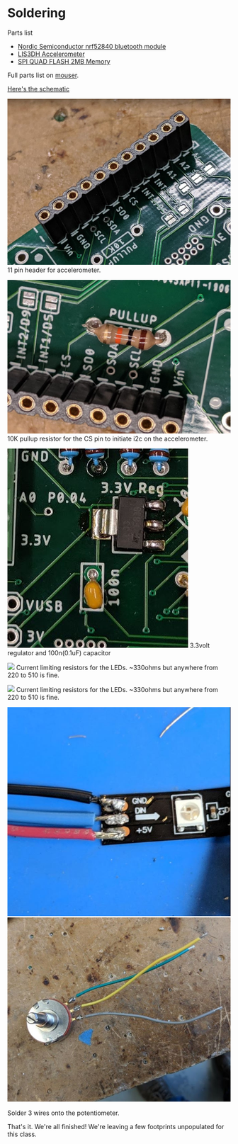 # Soldering

Parts list
- [Nordic Semiconductor nrf52840 bluetooth module](https://www.adafruit.com/product/4078)
- [LIS3DH Accelerometer](https://www.aliexpress.com/item/CJMCU-LIS3DSH-High-resolution-Three-axis-Accelerometer-Triaxial-Accelerometer-Module-LIS3DH/32879796761.html?)
- [SPI QUAD FLASH 2MB Memory](https://www.digikey.com/product-detail/en/gigadevice-semiconductor-hk-limited/GD25Q16CTIGR/1970-1010-1-ND/9484760)


Full parts list on [mouser](https://www.mouser.com/ProjectManager/ProjectDetail.aspx?AccessID=5d5a690db9).


[Here's the schematic](https://github.com/hydronics2/Teardown-2019/blob/master/soldering/pics/schematic.pdf)


![](https://github.com/hydronics2/Teardown-2019/blob/master/soldering/pics/1_headers.JPG)
11 pin header for accelerometer.

![](https://github.com/hydronics2/Teardown-2019/blob/master/soldering/pics/2_10k_pullup.JPG)
10K pullup resistor for the CS pin to initiate i2c on the accelerometer.

![](https://github.com/hydronics2/Teardown-2019/blob/master/soldering/pics/3_3.3Voltage_reg.JPG)
3.3volt regulator and 100n(0.1uF) capacitor

![](https://github.com/hydronics2/Teardown-2019/blob/master/soldering/pics/4_330ohmResistor.JPG)
Current limiting resistors for the LEDs. ~330ohms but anywhere from 220 to 510 is fine.

![](https://github.com/hydronics2/Teardown-2019/blob/master/soldering/pics/4_330ohmResistor.JPG)
Current limiting resistors for the LEDs. ~330ohms but anywhere from 220 to 510 is fine.

![](https://github.com/hydronics2/Teardown-2019/blob/master/soldering/pics/ws2812.JPG)
![](https://github.com/hydronics2/Teardown-2019/blob/master/soldering/pics/22.jpg)

Solder 3 wires onto the potentiometer.

That's it. We're all finished! We're leaving a few footprints unpopulated for this class.
